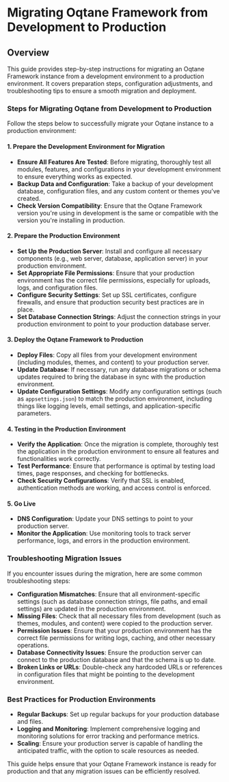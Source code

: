 # Migrating Oqtane Framework from Development to Production

## Overview

This guide provides step-by-step instructions for migrating an Oqtane Framework instance from a development environment to a production environment. It covers preparation steps, configuration adjustments, and troubleshooting tips to ensure a smooth migration and deployment.

### Steps for Migrating Oqtane from Development to Production

Follow the steps below to successfully migrate your Oqtane instance to a production environment:

#### 1. **Prepare the Development Environment for Migration**
   - **Ensure All Features Are Tested**: Before migrating, thoroughly test all modules, features, and configurations in your development environment to ensure everything works as expected.
   - **Backup Data and Configuration**: Take a backup of your development database, configuration files, and any custom content or themes you’ve created.
   - **Check Version Compatibility**: Ensure that the Oqtane Framework version you're using in development is the same or compatible with the version you're installing in production.

#### 2. **Prepare the Production Environment**
   - **Set Up the Production Server**: Install and configure all necessary components (e.g., web server, database, application server) in your production environment.
   - **Set Appropriate File Permissions**: Ensure that your production environment has the correct file permissions, especially for uploads, logs, and configuration files.
   - **Configure Security Settings**: Set up SSL certificates, configure firewalls, and ensure that production security best practices are in place.
   - **Set Database Connection Strings**: Adjust the connection strings in your production environment to point to your production database server.

#### 3. **Deploy the Oqtane Framework to Production**
   - **Deploy Files**: Copy all files from your development environment (including modules, themes, and content) to your production server.
   - **Update Database**: If necessary, run any database migrations or schema updates required to bring the database in sync with the production environment.
   - **Update Configuration Settings**: Modify any configuration settings (such as `appsettings.json`) to match the production environment, including things like logging levels, email settings, and application-specific parameters.

#### 4. **Testing in the Production Environment**
   - **Verify the Application**: Once the migration is complete, thoroughly test the application in the production environment to ensure all features and functionalities work correctly.
   - **Test Performance**: Ensure that performance is optimal by testing load times, page responses, and checking for bottlenecks.
   - **Check Security Configurations**: Verify that SSL is enabled, authentication methods are working, and access control is enforced.

#### 5. **Go Live**
   - **DNS Configuration**: Update your DNS settings to point to your production server.
   - **Monitor the Application**: Use monitoring tools to track server performance, logs, and errors in the production environment.

### Troubleshooting Migration Issues

If you encounter issues during the migration, here are some common troubleshooting steps:

- **Configuration Mismatches**: Ensure that all environment-specific settings (such as database connection strings, file paths, and email settings) are updated in the production environment.
- **Missing Files**: Check that all necessary files from development (such as themes, modules, and content) were copied to the production server.
- **Permission Issues**: Ensure that your production environment has the correct file permissions for writing logs, caching, and other necessary operations.
- **Database Connectivity Issues**: Ensure the production server can connect to the production database and that the schema is up to date.
- **Broken Links or URLs**: Double-check any hardcoded URLs or references in configuration files that might be pointing to the development environment.

### Best Practices for Production Environments
- **Regular Backups**: Set up regular backups for your production database and files.
- **Logging and Monitoring**: Implement comprehensive logging and monitoring solutions for error tracking and performance metrics.
- **Scaling**: Ensure your production server is capable of handling the anticipated traffic, with the option to scale resources as needed.

This guide helps ensure that your Oqtane Framework instance is ready for production and that any migration issues can be efficiently resolved.
